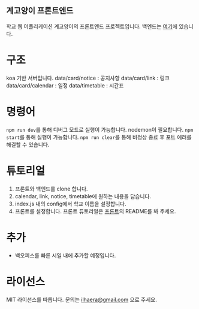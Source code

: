 계고양이 프론트엔드
-------
학교 웹 어플리케이션 계고양이의 프론트엔드 프로젝트입니다.
백엔드는 [여기](https://github.com/ilhaera/keicatBE)에 있습니다.

# 구조
koa 기반 서버입니다.
data/card/notice : 공지사항
data/card/link : 링크
data/card/calendar : 일정
data/timetable : 시간표

# 명령어
`npm run dev`를 통해 디버그 모드로 실행이 가능합니다. nodemon이 필요합니다.
`npm start`를 통해 실행이 가능합니다.
`npm run clear`를 통해 비정상 종료 후 포트 에러를 해결할 수 있습니다.

# 튜토리얼
1. 프론트와 백엔드를 clone 합니다.
2. calendar, link, notice, timetable에 원하는 내용을 담습니다.
3. index.js 내의 config에서 학교 이름을 설정합니다.
4. 프론트를 설정합니다. 프론트 튜토리얼은 [프론트](https://github.com/ilhaera/keicatBE)의 README를 봐 주세요.

# 추가
* 백오피스를 빠른 시일 내에 추가할 예정입니다.

# 라이선스
MIT 라이선스를 따릅니다. 문의는 ilhaera@gmail.com 으로 주세요.